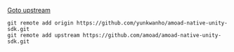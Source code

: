 [Goto upstream](https://github.com/amoad/amoad-native-unity-sdk)

```shell
git remote add origin https://github.com/yunkwanho/amoad-native-unity-sdk.git
git remote add upstream https://github.com/amoad/amoad-native-unity-sdk.git
```

